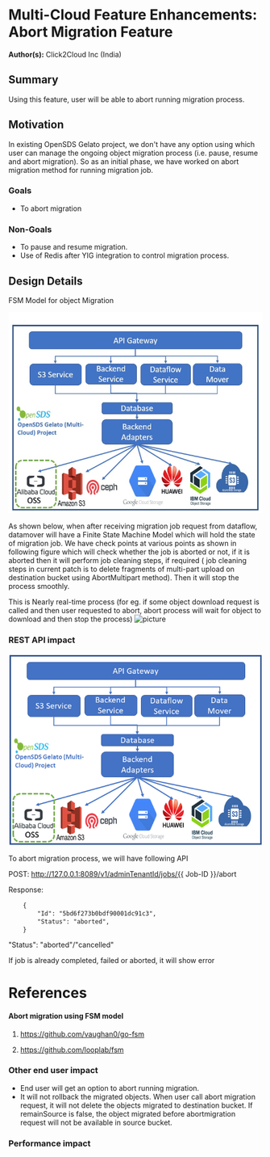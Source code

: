 # Multi-Cloud Feature Enhancements: Abort Migration Feature

**Author(s):** Click2Cloud Inc (India)

## Summary

Using this feature, user will be able to abort running migration process.

## Motivation

In existing OpenSDS Gelato project, we don't have any option using which user can manage the ongoing object migration process (i.e. pause, resume and abort migration). So as an initial phase, we have worked on abort migration method for running migration job.

### Goals

* To abort migration

### Non-Goals

* To pause and resume migration.
* Use of Redis after YIG integration to control migration process.

## Design Details
FSM Model for object Migration

![picture](alibaba.png)

As shown below, when after receiving migration job request from dataflow, datamover will have a Finite State Machine Model which will hold the state of  migration job. We have check points at various points as shown in following figure which will check whether the job is aborted or not, if it is aborted then it will perform job cleaning steps, if required ( job cleaning steps in current patch is to delete fragments of multi-part upload on destination bucket using AbortMultipart method). Then it will stop the process smoothly. 

This is Nearly real-time process (for eg. if some object download request is called and then user requested to abort, abort process will wait for object to download and then stop the process)
![picture](Abort_migration.png)




### REST API impact

![](Alibaba_oss.png)

To abort migration process, we will have following API

POST: http://127.0.0.1:8089/v1/adminTenantId/jobs/{{ Job-ID }}/abort

Response:

        {
            "Id": "5bd6f273b0bdf90001dc91c3",
            "Status": "aborted",
        }

"Status": "aborted"/"cancelled"

If job is already completed, failed or aborted, it will show error 

# References

#### Abort migration using FSM model

1. https://github.com/vaughan0/go-fsm

2. https://github.com/looplab/fsm


### Other end user impact

* End user will get an option to abort running migration.
* It will not rollback the migrated objects. When user call abort migration request, it will not delete the objects migrated to destination bucket. If remainSource is false, the object migrated before abortmigration request will not be available in source bucket.
### Performance impact
